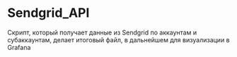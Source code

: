 # Sendgrid_API

Скрипт, который получает данные из Sendgrid по аккаунтам и субаккаунтам, делает итоговый файл, в дальнейшем для визуализации в Grafana
